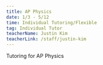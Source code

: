 ```yaml
---
title: AP Physics
date: 1/3 - 5/12
time: Individual Tutoring/Flexible
tag: Individual Tutor
teacherName: Justin Kim
teacherLink: /staff/justin-kim
---
```

Tutoring for AP Physics